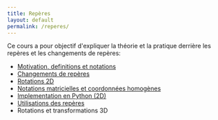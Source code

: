 ```yaml
---
title: Repères
layout: default
permalink: /reperes/
---
```


Ce cours a pour objectif d'expliquer la théorie et la pratique derrière les repères
et les changements de repères:

* [Motivation, definitions et notations](/reperes/intro)
* [Changements de repères](/reperes/changements)
* [Rotations 2D](/reperes/rotations)
* [Notations matricielles et coordonnées homogènes](/reperes/matrix)
* [Implementation en Python (2D)](/reperes/python2d)
* [Utilisations des repères](/reperes/utilisation)
* Rotations et transformations 3D
